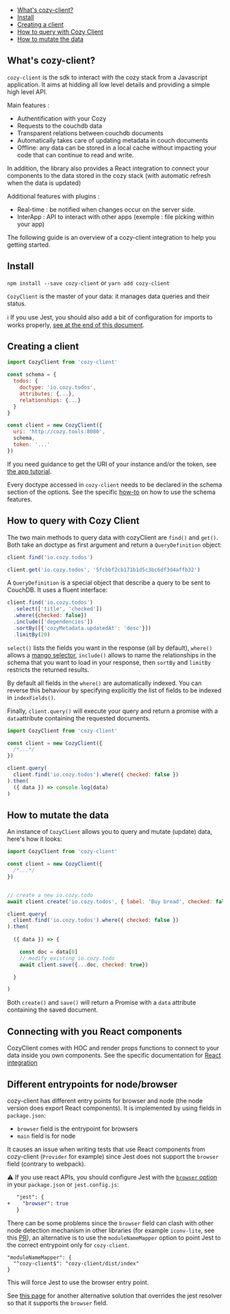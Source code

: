 <!-- MarkdownTOC autolink=true -->

- [What's cozy-client?](#whats-cozy-client)
- [Install](#install)
- [Creating a client](#creating-a-client)
- [How to query with Cozy Client](#how-to-query-with-cozy-client)
- [How to mutate the data](#how-to-mutate-the-data)

<!-- /MarkdownTOC -->


## What's cozy-client?

`cozy-client` is the sdk to interact with the cozy stack from a Javascript application. It aims at hidding all low level details and providing a simple high level API.

Main features :

- Authentification with your Cozy
- Requests to the couchdb data
- Transparent relations between couchdb documents
- Automatically takes care of updating metadata in couch documents
- Offline: any data can be stored in a local cache without impacting your code that can continue to read and write.

In addition, the library also provides a React integration to connect your components to the data stored in the cozy stack (with automatic refresh when the data is updated)

Additional features with plugins :

- Real-time : be notified when changes occur on the server side.
- InterApp : API to interact with other apps (exemple : file picking within your app)

The following guide is an overview of a cozy-client integration to help you getting started.

## Install

`npm install --save cozy-client`
or
`yarn add cozy-client`

`CozyClient` is the master of your data: it manages data queries and their status.

ℹ If you use Jest, you should also add a bit of configuration for imports to works properly,
[see at the end of this document](#different-entrypoints-for-nodebrowser).

## Creating a client

```js
import CozyClient from 'cozy-client'

const schema = {
  todos: {
    doctype: 'io.cozy.todos',
    attributes: {...},
    relationships: {...}
  }
}

const client = new CozyClient({
  uri: 'http://cozy.tools:8080',
  schema,
  token: '...'
})
```

If you need guidance to get the URI of your instance and/or the token, see [the app tutorial](https://docs.cozy.io/en/tutorials/app/#behind-the-magic).

Every doctype accessed in `cozy-client` needs to be declared in the schema section of the options. See the specific [how-to](./how-tos.md#how-to-specify-a-schema-) on how to use the schema features.


## How to query with Cozy Client

The two main methods to query data with cozyClient are `find()` and `get()`. Both take an doctype as first argument and return a `QueryDefinition` object: 

```javascript
client.find('io.cozy.todos')

client.get('io.cozy.todos', '5fcbbf2cb171b1d5c3bc6df3d4affb32')
```

A `QueryDefinition` is a special object that describe a query to be sent to CouchDB. It uses a fluent interface:

```javascript
client.find('io.cozy.todos')
  .select(['title', 'checked'])
  .where({checked: false})
  .include(['dependencies'])
  .sortBy([{'cozyMetadata.updatedAt': 'desc'}])
  .limitBy(20)
```

`select()` lists the fields you want in the response (all by default), `where()` allows a [mango selector](http://docs.couchdb.org/en/latest/api/database/find.html#find-selectors), `include()` allows to name the relationships in the schema that you want to load in your response, then `sortBy` and `limitBy` restricts the returned results.

By default all fields in the `where()` are automatically indexed. You can reverse this behaviour by specifying explicitly the list of fields to be indexed in `indexFields()`.


Finally, `client.query()` will execute your query and return a promise with a `data`attribute containing the requested documents.

```javascript
import CozyClient from 'cozy-client'

const client = new CozyClient({
  /*...*/
})

client.query(
  client.find('io.cozy.todos').where({ checked: false })
).then(
  ({ data }) => console.log(data)
)
```

## How to mutate the data

An instance of `CozyClient` allows you to query and mutate (update) data, here's how it looks:

```javascript
import CozyClient from 'cozy-client'

const client = new CozyClient({
  /*...*/
})


// create a new io.cozy.todo
await client.create('io.cozy.todos', { label: 'Buy bread', checked: false })

client.query(
  client.find('io.cozy.todos').where({ checked: false })
).then(
  
  ({ data }) => {

    const doc = data[0]
    // modify existing io.cozy.todo
    await client.save({...doc, checked: true})

  }

)
```

Both `create()` and `save()` will return a Promise with a `data` attribute containing the saved document.


## Connecting with you React components

CozyClient comes with HOC and render props functions to connect to your data inside you own components. See the specific documentation for [React integration](./react-integration.md)

## Different entrypoints for node/browser

cozy-client has different entry points for browser and node (the node version does export React components). It is implemented by using fields in `package.json`: 

- `browser` field is the entrypoint for browsers
- `main` field is for node

It causes an issue when writing tests that use React components from cozy-client (`Provider` for example) since Jest does not support the `browser` field (contrary to webpack).

⚠️ If you use react APIs, you should configure Jest with the [`browser` option](https://jest-bot.github.io/jest/docs/configuration.html#browser-boolean) in your `package.json` or `jest.config.js`:

```patch
   "jest": {
+    "browser": true
   }
```

There can be some problems since the `browser` field can clash with other node detection mechanism in other libraries (for example `iconv-lite`, see this [PR](https://github.com/ashtuchkin/iconv-lite/pull/222)), an alternative is to use the `moduleNameMapper` option to point Jest to the correct entrypoint only for `cozy-client`.

```
"moduleNameMapper": {
  "^cozy-client$": "cozy-client/dist/index"
}
```

This will force Jest to use the browser entry point.

See [this page](https://github.com/marko-js/jest#why-override-the-resolver-enhanced-resolve-jest) for another alternative solution that overrides the jest resolver so that it supports the `browser` field.
